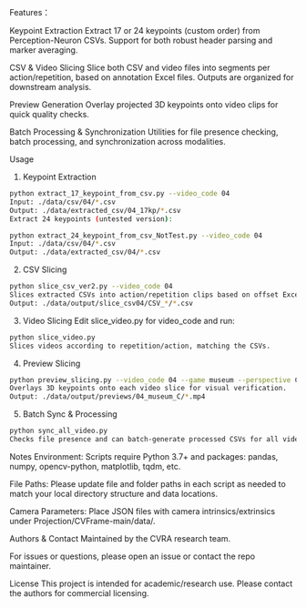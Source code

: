 Features：

Keypoint Extraction
Extract 17 or 24 keypoints (custom order) from Perception-Neuron CSVs.
Support for both robust header parsing and marker averaging.

CSV & Video Slicing
Slice both CSV and video files into segments per action/repetition, based on annotation Excel files.
Outputs are organized for downstream analysis.

Preview Generation
Overlay projected 3D keypoints onto video clips for quick quality checks.

Batch Processing & Synchronization
Utilities for file presence checking, batch processing, and synchronization across modalities.

Usage

1. Keypoint Extraction
```bash
python extract_17_keypoint_from_csv.py --video_code 04
Input: ./data/csv/04/*.csv
Output: ./data/extracted_csv/04_17kp/*.csv
Extract 24 keypoints (untested version):
```
```bash
python extract_24_keypoint_from_csv_NotTest.py --video_code 04
Input: ./data/csv/04/*.csv
Output: ./data/extracted_csv/04/*.csv
```

2. CSV Slicing
```bash
python slice_csv_ver2.py --video_code 04
Slices extracted CSVs into action/repetition clips based on offset Excel.
Output: ./data/output/slice_csv04/CSV_*/*.csv
```

3. Video Slicing
Edit slice_video.py for video_code and run:
```bash
python slice_video.py
Slices videos according to repetition/action, matching the CSVs.
```

4. Preview Slicing
```bash
python preview_slicing.py --video_code 04 --game museum --perspective C
Overlays 3D keypoints onto each video slice for visual verification.
Output: ./data/output/previews/04_museum_C/*.mp4
```

5. Batch Sync & Processing
```bash
python sync_all_video.py
Checks file presence and can batch-generate processed CSVs for all videos defined in an Excel sheet.
```

Notes
Environment:
Scripts require Python 3.7+ and packages: pandas, numpy, opencv-python, matplotlib, tqdm, etc.

File Paths:
Please update file and folder paths in each script as needed to match your local directory structure and data locations.

Camera Parameters:
Place JSON files with camera intrinsics/extrinsics under Projection/CVFrame-main/data/.

Authors & Contact
Maintained by the CVRA research team.

For issues or questions, please open an issue or contact the repo maintainer.

License
This project is intended for academic/research use.
Please contact the authors for commercial licensing.

